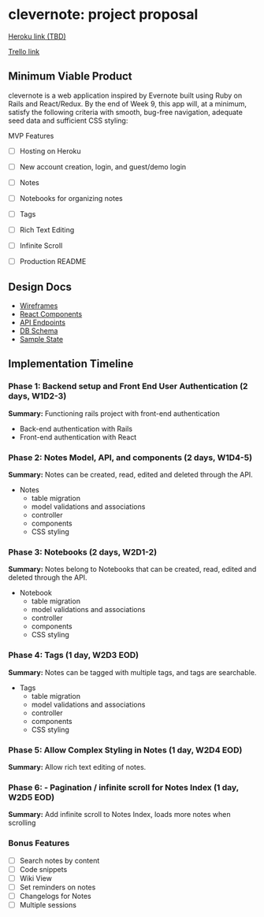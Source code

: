 clevernote: project proposal
===================

[Heroku link (TBD)][heroku]

[Trello link][trello]

[heroku]: http://www.herokuapp.com
[trello]: https://trello.com/b/P9JY6DAy

## Minimum Viable Product

clevernote is a web application inspired by Evernote built using Ruby on Rails and React/Redux.  By the end of Week 9, this app will, at a minimum, satisfy the following criteria with smooth, bug-free navigation, adequate seed data and sufficient CSS styling:

MVP Features
 - [ ] Hosting on Heroku
 - [ ] New account creation, login, and guest/demo login
 - [ ] Notes
 - [ ] Notebooks for organizing notes
 - [ ] Tags
 - [ ] Rich Text Editing
 - [ ] Infinite Scroll
 - [ ] Production README



## Design Docs
* [Wireframes][wireframes]
* [React Components][components]
* [API Endpoints][api-endpoints]
* [DB Schema][schema]
* [Sample State][sample-state]

[wireframes]: ./wireframes
[components]: ./component-hierarchy.md
[sample-state]: ./sample-state.md
[api-endpoints]: ./api-endpoints.md
[schema]: ./schema.md

## Implementation Timeline

### Phase 1: Backend setup and Front End User Authentication (2 days, W1D2-3)

**Summary:** Functioning rails project with front-end authentication

* Back-end authentication with Rails
* Front-end authentication with React

### Phase 2: Notes Model, API, and components (2 days, W1D4-5)

**Summary:** Notes can be created, read, edited and deleted through
the API.
* Notes
  * table migration
  * model validations and associations
  * controller
  * components
  * CSS styling

### Phase 3: Notebooks (2 days, W2D1-2)

**Summary:** Notes belong to Notebooks that can be created, read, edited and deleted through the API.
* Notebook
  * table migration
  * model validations and associations
  * controller
  * components
  * CSS styling

### Phase 4: Tags (1 day, W2D3 EOD)

**Summary:** Notes can be tagged with multiple tags, and tags are searchable.
* Tags
  * table migration
  * model validations and associations
  * controller
  * components
  * CSS styling

### Phase 5: Allow Complex Styling in Notes (1 day, W2D4 EOD)

**Summary:** Allow rich text editing of notes.

### Phase 6: - Pagination / infinite scroll for Notes Index (1 day, W2D5 EOD)

**Summary:** Add infinite scroll to Notes Index, loads more notes when scrolling

### Bonus Features

 - [ ] Search notes by content
 - [ ] Code snippets
 - [ ] Wiki View
 - [ ] Set reminders on notes
 - [ ] Changelogs for Notes
 - [ ] Multiple sessions
